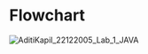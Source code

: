 # Flowchart
  
 ![AditiKapil_22122005_Lab_1_JAVA](https://github.com/Hritsinha8/22122151-MDS273L-JAVA/assets/113588348/7edb9904-663f-498c-8a0a-d77cfbf6eb31)

